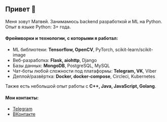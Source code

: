 ## Привет 👋

Меня зовут Матвей. Занимамюсь backend разработкой и ML на Python. Опыт в языке Python: 3+ года.

#### Фреймворки и технологии, с которыми я работал:
 * ML библиотеки: **Tensorflow, OpenCV**, PyTorch, scikit-learn/scikit-image
 * Веб-разработка: **Flask, aiohttp**, Django
 * Базы данных: **MongoDB**, PostgreSQL, MySQL
 * Чат-боты любой сложности под платаформы: **Telegram, VK**, Viber
 * Деплой/развёртка: **Docker, docker-compose**, Circleci, Kubernetes
 
Также есть небольшой опыт работы с **C++, Java, JavaScript, Golang**.

#### Мои контакты:
 * [Telegram](https://t.me/joulin)
 * [ВКонтакте](https://vk.com/mrjoulin)
 
